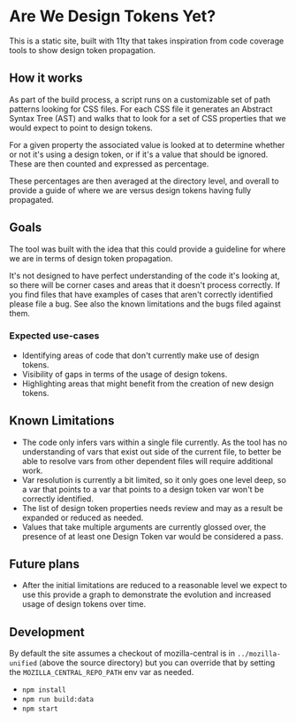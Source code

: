 # Are We Design Tokens Yet?

This is a static site, built with 11ty that takes inspiration from code coverage
tools to show design token propagation.

## How it works

As part of the build process, a script runs on a customizable set of path
patterns looking for CSS files. For each CSS file it generates an Abstract
Syntax Tree (AST) and walks that to look for a set of CSS properties that we
would expect to point to design tokens.

For a given property the associated value is looked at to determine whether or
not it's using a design token, or if it's a value that should be ignored. These
are then counted and expressed as percentage.

These percentages are then averaged at the directory level, and overall to
provide a guide of where we are versus design tokens having fully propagated.

## Goals

The tool was built with the idea that this could provide a guideline for where
we are in terms of design token propagation.

It's not designed to have perfect understanding of the code it's looking at, so
there will be corner cases and areas that it doesn't process correctly. If you
find files that have examples of cases that aren't correctly identified please
file a bug. See also the known limitations and the bugs filed against them.

### Expected use-cases

- Identifying areas of code that don't currently make use of design tokens.
- Visibility of gaps in terms of the usage of design tokens.
- Highlighting areas that might benefit from the creation of new design tokens.

## Known Limitations

- The code only infers vars within a single file currently. As the tool has no
  understanding of vars that exist out side of the current file, to better be
  able to resolve vars from other dependent files will require additional work.
- Var resolution is currently a bit limited, so it only goes one level deep, so
  a var that points to a var that points to a design token var won't be
  correctly identified.
- The list of design token properties needs review and may as a result be
  expanded or reduced as needed.
- Values that take multiple arguments are currently glossed over, the presence
  of at least one Design Token var would be considered a pass.

## Future plans

- After the initial limitations are reduced to a reasonable level we expect to
  use this provide a graph to demonstrate the evolution and increased usage of
  design tokens over time.

## Development

By default the site assumes a checkout of mozilla-central is in
`../mozilla-unified` (above the source directory) but you can override that by
setting the `MOZILLA_CENTRAL_REPO_PATH` env var as needed.

- `npm install`
- `npm run build:data`
- `npm start`
